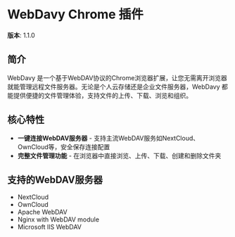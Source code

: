 # WebDavy Chrome 插件

**版本**: 1.1.0

## 简介
WebDavy 是一个基于WebDAV协议的Chrome浏览器扩展，让您无需离开浏览器就能管理远程文件服务器。无论是个人云存储还是企业文件服务器，WebDavy 都能提供便捷的文件管理体验，支持文件的上传、下载、浏览和组织。

## 核心特性

- **一键连接WebDAV服务器** - 支持主流WebDAV服务如NextCloud、OwnCloud等，安全保存连接配置
- **完整文件管理功能** - 在浏览器中直接浏览、上传、下载、创建和删除文件夹

## 支持的WebDAV服务器

- NextCloud
- OwnCloud
- Apache WebDAV
- Nginx with WebDAV module
- Microsoft IIS WebDAV